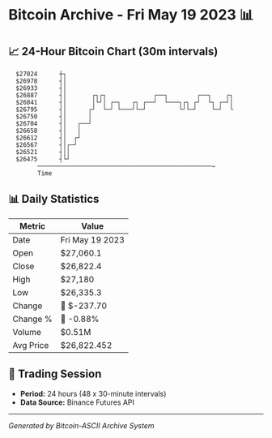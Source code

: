# Bitcoin Archive - Fri May 19 2023 📊

## 📈 24-Hour Bitcoin Chart (30m intervals)

```
  $27024      ┼┐                                               
  $26978      ┤│                                               
  $26933      ┤│                                               
  $26887      ┤│       ┌┐┌┐             ┌──┐        ┌──┐    ┌┐ 
  $26841      ┤│       │└┘│ ┌─┐   ┌┐ ┌──┘  └───┐┌┐ ┌┘  └┐ ┌─┘│ 
  $26795      ┤│      ┌┘  └─┘ └───┘└─┘         └┘└─┘    └─┘  └ 
  $26750      ┤│      │                                        
  $26704      ┤│   ┌──┘                                        
  $26658      ┤│   │                                           
  $26612      ┤│  ┌┘                                           
  $26567      ┤│┌─┘                                            
  $26521      ┤││                                              
  $26475      ┤└┘                                              
        ────────────────────────────────────────────────→
        Time
```

## 📊 Daily Statistics

| Metric | Value |
|--------|-------|
| Date | Fri May 19 2023 |
| Open | $27,060.1 |
| Close | $26,822.4 |
| High | $27,180 |
| Low | $26,335.3 |
| Change | 🔴 $-237.70 |
| Change % | 🔴 -0.88% |
| Volume | $0.51M |
| Avg Price | $26,822.452 |

## 📅 Trading Session

- **Period:** 24 hours (48 x 30-minute intervals)
- **Data Source:** Binance Futures API

---
*Generated by Bitcoin-ASCII Archive System*
